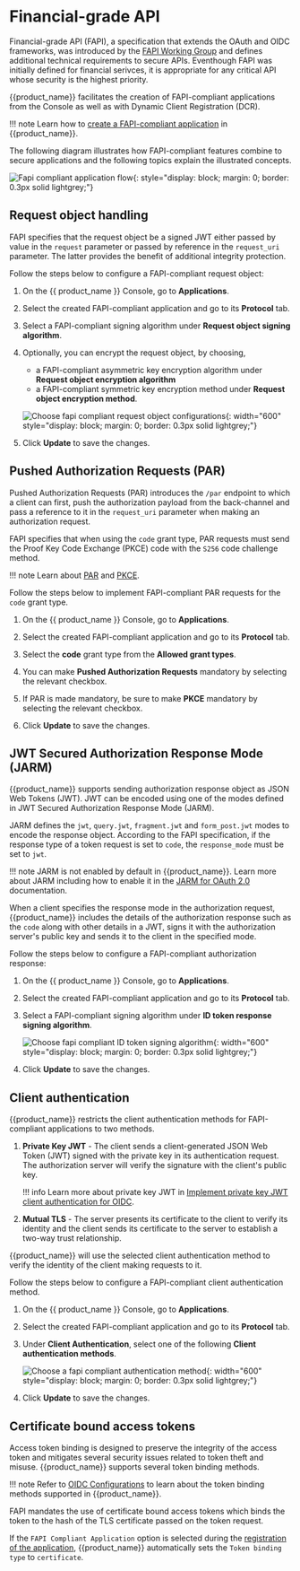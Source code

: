 # Financial-grade API

Financial-grade API (FAPI), a specification that extends the OAuth and OIDC frameworks, was introduced by the [FAPI Working Group](https://openid.net/wg/fapi/) and defines additional technical requirements to secure APIs. Eventhough FAPI was initially defined for financial serivces, it is appropriate for any critical API whose security is the highest priority.

{{product_name}} facilitates the creation of FAPI-compliant applications from the Console as well as with Dynamic Client Registration (DCR).

!!! note
    Learn how to [create a FAPI-compliant application]({{base_path}}/guides/applications/register-a-fapi-compliant-app/) in {{product_name}}.

The following diagram illustrates how FAPI-compliant features combine to secure applications and the following topics explain the illustrated concepts.

![Fapi compliant application flow]({{base_path}}/assets/img/guides/applications/fapi-compliant-apps/fapi-compliant-application.png){: style="display: block; margin: 0; border: 0.3px solid lightgrey;"}

## Request object handling

FAPI specifies that the request object be a signed JWT either passed by value in the `request` parameter or passed by reference in the `request_uri` parameter. The latter provides the benefit of additional integrity protection.

Follow the steps below to configure a FAPI-compliant request object:

1. On the {{ product_name }} Console, go to **Applications**.

2. Select the created FAPI-compliant application and go to its **Protocol** tab.

3. Select a FAPI-compliant signing algorithm under **Request object signing algorithm**.

4. Optionally, you can encrypt the request object, by choosing,
    - a FAPI-compliant asymmetric key encryption algorithm under **Request object encryption algorithm**
    - a FAPI-compliant symmetric key encryption method under **Request object encryption method**.

    ![Choose fapi compliant request object configurations]({{base_path}}/assets/img/guides/applications/fapi-compliant-apps/fapi-compliant-request-object-configurations.png){: width="600" style="display: block; margin: 0; border: 0.3px solid lightgrey;"}

5. Click **Update** to save the changes.

## Pushed Authorization Requests (PAR)

Pushed Authorization Requests (PAR) introduces the `/par` endpoint to which a client can first, push the authorization payload from the back-channel and pass a reference to it in the `request_uri` parameter when making an authorization request.

FAPI specifies that when using the `code` grant type, PAR requests must send the Proof Key Code Exchange (PKCE) code with the `S256` code challenge method.

!!! note
    Learn about [PAR]({{base_path}}/guides/authentication/oidc/implement-login-with-par/) and [PKCE]({{base_path}}/guides/authentication/oidc/implement-auth-code-with-pkce/).

Follow the steps below to implement FAPI-compliant PAR requests for the `code` grant type.

1. On the {{ product_name }} Console, go to **Applications**.

2. Select the created FAPI-compliant application and go to its **Protocol** tab.

3. Select the **code** grant type from the **Allowed grant types**.

4. You can make **Pushed Authorization Requests** mandatory by selecting the relevant checkbox.

4. If PAR is made mandatory, be sure to make **PKCE** mandatory by selecting the relevant checkbox.

5. Click **Update** to save the changes.


## JWT Secured Authorization Response Mode (JARM)

{{product_name}} supports sending authorization response object as JSON Web Tokens (JWT). JWT can be encoded using one of the modes defined in JWT Secured Authorization Response Mode (JARM).

JARM defines the `jwt`, `query.jwt`, `fragment.jwt` and `form_post.jwt` modes to encode the response object. According to the FAPI specification, if the response type of a token request is set to `code`, the `response_mode` must be set to `jwt`.

!!! note
    JARM is not enabled by default in {{product_name}}. Learn more about JARM including how to enable it in the [JARM for OAuth 2.0]({{base_path}}/guides/authentication/oidc/jarm) documentation.

When a client specifies the response mode in the authorization request, {{product_name}} includes the details of the authorization response such as the `code` along with other details in a JWT, signs it with the authorization server's public key and sends it to the client in the specified mode.

Follow the steps below to configure a FAPI-compliant authorization response:

1. On the {{ product_name }} Console, go to **Applications**.

2. Select the created FAPI-compliant application and go to its **Protocol** tab.

3. Select a FAPI-compliant signing algorithm under **ID token response signing algorithm**.

    ![Choose fapi compliant ID token signing algorithm]({{base_path}}/assets/img/guides/applications/fapi-compliant-apps/fapi-compliant-id-token-response.png){: width="600" style="display: block; margin: 0; border: 0.3px solid lightgrey;"}

4. Click **Update** to save the changes.

## Client authentication

{{product_name}} restricts the client authentication methods for FAPI-compliant applications to two methods.

1. **Private Key JWT** - The client sends a client-generated JSON Web Token (JWT) signed with the private key in its authentication request. The authorization server will verify the signature with the client's public key.

    !!! info
        Learn more about private key JWT in [Implement private key JWT client authentication for OIDC]({{base_path}}/guides/authentication/oidc/private-key-jwt-client-auth/).

2. **Mutual TLS** - The server presents its certificate to the client to verify its identity and the client sends its certificate to the server to establish a two-way trust relationship.

{{product_name}} will use the selected client authentication method to verify the identity of the client making requests to it.

Follow the steps below to configure a FAPI-compliant client authentication method.

1. On the {{ product_name }} Console, go to **Applications**.

2. Select the created FAPI-compliant application and go to its **Protocol** tab.

3. Under **Client Authentication**, select one of the following **Client authentication methods**.

    ![Choose a fapi compliant authentication method]({{base_path}}/assets/img/guides/applications/fapi-compliant-apps/fapi-compliant-client-authentication-methods.png){: width="600" style="display: block; margin: 0; border: 0.3px solid lightgrey;"}

4. Click **Update** to save the changes.

## Certificate bound access tokens

Access token binding is designed to preserve the integrity of the access token and mitigates several security issues related to token theft and misuse. {{product_name}} supports several token binding methods.

!!! note
    Refer to [OIDC Configurations]({{base_path}}/references/app-settings/oidc-settings-for-app/#access-token) to learn about the token binding methods supported in {{product_name}}.

FAPI mandates the use of certificate bound access tokens which binds the token to the hash of the TLS certificate passed on the token request.

If the `FAPI Compliant Application` option is selected during the [registration of the application]({{base_path}}/guides/applications/register-a-fapi-compliant-app), {{product_name}} automatically sets the `Token binding type` to `certificate`.